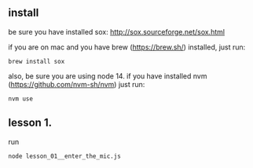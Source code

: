## install


be sure you have installed sox: http://sox.sourceforge.net/sox.html

if you are on mac and you have brew (https://brew.sh/) installed, just run: 

```brew install sox```


also, be sure you are using node 14. if you have installed nvm (https://github.com/nvm-sh/nvm) just run: 

```nvm use```



## lesson 1. 

run 

``` node lesson_01__enter_the_mic.js ```



